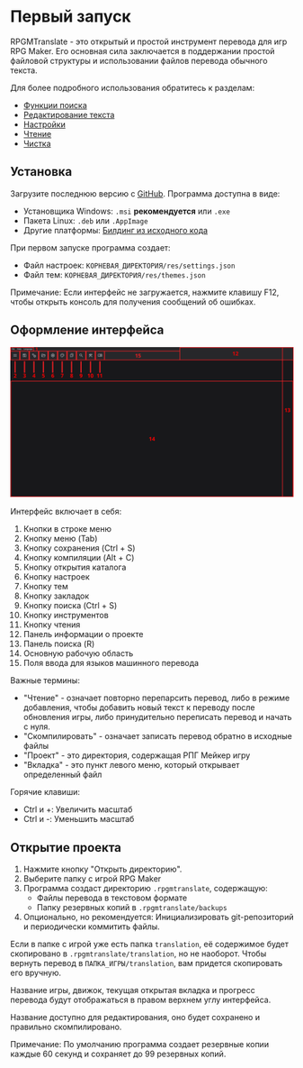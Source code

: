 # Первый запуск

RPGMTranslate - это открытый и простой инструмент перевода для игр RPG Maker. Его основная сила заключается в поддержании простой файловой структуры и использовании файлов перевода обычного текста.

Для более подробного использования обратитесь к разделам:

- [Функции поиска](search.md)
- [Редактирование текста](text-editing.md)
- [Настройки](settings.md)
- [Чтение](read.md)
- [Чистка](purge.md)

## Установка

Загрузите последнюю версию с [GitHub](https://github.com/savannstm/rpgmtranslate/releases/latest). Программа доступна в виде:

- Установщика Windows: `.msi` **рекомендуется** или `.exe`
- Пакета Linux: `.deb` или `.AppImage`
- Другие платформы: [Билдинг из исходного кода](build.md)

При первом запуске программа создает:

- Файл настроек: `КОРНЕВАЯ_ДИРЕКТОРИЯ/res/settings.json`
- Файл тем: `КОРНЕВАЯ_ДИРЕКТОРИЯ/res/themes.json`

Примечание: Если интерфейс не загружается, нажмите клавишу F12, чтобы открыть консоль для получения сообщений об ошибках.

## Оформление интерфейса

![Оформление интерфейса](../assets/layout.png)

Интерфейс включает в себя:

1. Кнопки в строке меню
2. Кнопку меню (Tab)
3. Кнопку сохранения (Ctrl + S)
4. Кнопку компиляции (Alt + C)
5. Кнопку открытия каталога
6. Кнопку настроек
7. Кнопку тем
8. Кнопку закладок
9. Кнопку поиска (Ctrl + S)
10. Кнопку инструментов
11. Кнопку чтения
12. Панель информации о проекте
13. Панель поиска (R)
14. Основную рабочую область
15. Поля ввода для языков машинного перевода

Важные термины:

- "Чтение" - означает повторно перепарсить перевод, либо в режиме добавления, чтобы добавить новый текст к переводу после обновления игры, либо принудительно переписать перевод и начать с нуля.
- "Скомпилировать" - означает записать перевод обратно в исходные файлы
- "Проект" - это директория, содержащая РПГ Мейкер игру
- "Вкладка" - это пункт левого меню, который открывает определенный файл

Горячие клавиши:

- Ctrl и +: Увеличить масштаб
- Ctrl и -: Уменьшить масштаб

## Открытие проекта

1. Нажмите кнопку "Открыть директорию".
2. Выберите папку с игрой RPG Maker
3. Программа создаст директорию `.rpgmtranslate`, содержащую:
    - Файлы перевода в текстовом формате
    - Папку резервных копий в `.rpgmtranslate/backups`
4. Опционально, но рекомендуется: Инициализировать git-репозиторий и периодически коммитить файлы.

Если в папке с игрой уже есть папка `translation`, её содержимое будет скопировано в `.rpgmtranslate/translation`, но не наоборот. Чтобы вернуть перевод в `ПАПКА_ИГРЫ/translation`, вам придется скопировать его вручную.

Название игры, движок, текущая открытая вкладка и прогресс перевода будут отображаться в правом верхнем углу интерфейса.

Название доступно для редактирования, оно будет сохранено и правильно скомпилировано.

Примечание: По умолчанию программа создает резервные копии каждые 60 секунд и сохраняет до 99 резервных копий.
